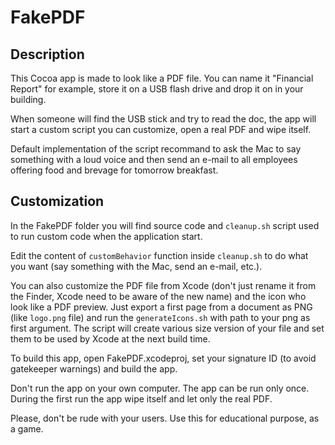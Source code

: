# FakePDF

## Description

This Cocoa app is made to look like a PDF file. You can name it "Financial Report" for example, store it on a USB flash drive and drop it on in your building.

When someone will find the USB stick and try to read the doc, the app will start a custom script you can customize, open a real PDF and wipe itself.

Default implementation of the script recommand to ask the Mac to say something with a loud voice and then send an e-mail to all employees offering food and brevage for tomorrow breakfast.

## Customization

In the FakePDF folder you will find source code and ```cleanup.sh``` script used to run custom code when the application start.

Edit the content of ```customBehavior``` function inside ```cleanup.sh``` to do what you want (say something with the Mac, send an e-mail, etc.).

You can also customize the PDF file from Xcode (don't just rename it from the Finder, Xcode need to be aware of the new name) and the icon who look like a PDF preview. Just export a first page from a document as PNG (like ```logo.png``` file) and run the ```generateIcons.sh``` with path to your png as first argument. The script will create various size version of your file and set them to be used by Xcode at the next build time.

To build this app, open FakePDF.xcodeproj, set your signature ID (to avoid gatekeeper warnings) and build the app. 

Don't run the app on your own computer. The app can be run only once. During the first run the app wipe itself and let only the real PDF.

Please, don't be rude with your users. Use this for educational purpose, as a game.